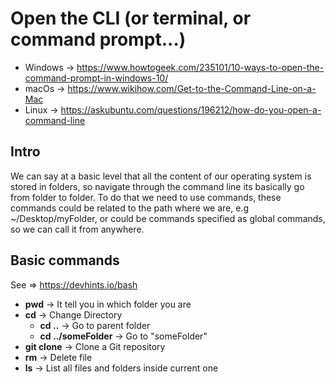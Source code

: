 # Open the CLI (or terminal, or command prompt...)
* Windows -> https://www.howtogeek.com/235101/10-ways-to-open-the-command-prompt-in-windows-10/
* macOs -> https://www.wikihow.com/Get-to-the-Command-Line-on-a-Mac
* Linux -> https://askubuntu.com/questions/196212/how-do-you-open-a-command-line


## Intro

We can say at a basic level that all the content of our operating system is stored in folders, so navigate through the command line its basically go from folder to folder.
To do that we need to use commands, these commands could be related to the path where we are, e.g ~/Desktop/myFolder, or could be commands specified as global commands, so we can call it from anywhere.

## Basic commands

See => https://devhints.io/bash

* **pwd** -> It tell you in which folder you are
* **cd** -> Change Directory
    - **cd ..** -> Go to parent folder
    - **cd ../someFolder** -> Go to "someFolder" 
* **git clone** -> Clone a Git repository
* **rm** -> Delete file
* **ls** -> List all files and folders inside current one

